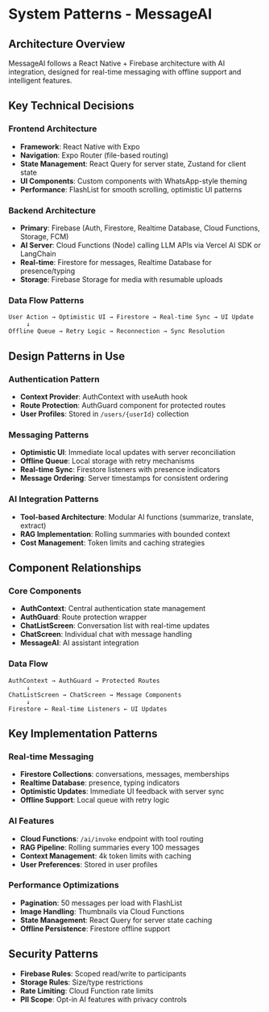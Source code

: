 # System Patterns - MessageAI

## Architecture Overview

MessageAI follows a React Native + Firebase architecture with AI integration, designed for real-time messaging with offline support and intelligent features.

## Key Technical Decisions

### Frontend Architecture

- **Framework**: React Native with Expo
- **Navigation**: Expo Router (file-based routing)
- **State Management**: React Query for server state, Zustand for client state
- **UI Components**: Custom components with WhatsApp-style theming
- **Performance**: FlashList for smooth scrolling, optimistic UI patterns

### Backend Architecture

- **Primary**: Firebase (Auth, Firestore, Realtime Database, Cloud Functions, Storage, FCM)
- **AI Server**: Cloud Functions (Node) calling LLM APIs via Vercel AI SDK or LangChain
- **Real-time**: Firestore for messages, Realtime Database for presence/typing
- **Storage**: Firebase Storage for media with resumable uploads

### Data Flow Patterns

```
User Action → Optimistic UI → Firestore → Real-time Sync → UI Update
     ↓
Offline Queue → Retry Logic → Reconnection → Sync Resolution
```

## Design Patterns in Use

### Authentication Pattern

- **Context Provider**: AuthContext with useAuth hook
- **Route Protection**: AuthGuard component for protected routes
- **User Profiles**: Stored in `/users/{userId}` collection

### Messaging Patterns

- **Optimistic UI**: Immediate local updates with server reconciliation
- **Offline Queue**: Local storage with retry mechanisms
- **Real-time Sync**: Firestore listeners with presence indicators
- **Message Ordering**: Server timestamps for consistent ordering

### AI Integration Patterns

- **Tool-based Architecture**: Modular AI functions (summarize, translate, extract)
- **RAG Implementation**: Rolling summaries with bounded context
- **Cost Management**: Token limits and caching strategies

## Component Relationships

### Core Components

- **AuthContext**: Central authentication state management
- **AuthGuard**: Route protection wrapper
- **ChatListScreen**: Conversation list with real-time updates
- **ChatScreen**: Individual chat with message handling
- **MessageAI**: AI assistant integration

### Data Flow

```
AuthContext → AuthGuard → Protected Routes
     ↓
ChatListScreen → ChatScreen → Message Components
     ↓
Firestore ← Real-time Listeners ← UI Updates
```

## Key Implementation Patterns

### Real-time Messaging

- **Firestore Collections**: conversations, messages, memberships
- **Realtime Database**: presence, typing indicators
- **Optimistic Updates**: Immediate UI feedback with server sync
- **Offline Support**: Local queue with retry logic

### AI Features

- **Cloud Functions**: `/ai/invoke` endpoint with tool routing
- **RAG Pipeline**: Rolling summaries every 100 messages
- **Context Management**: 4k token limits with caching
- **User Preferences**: Stored in user profiles

### Performance Optimizations

- **Pagination**: 50 messages per load with FlashList
- **Image Handling**: Thumbnails via Cloud Functions
- **State Management**: React Query for server state caching
- **Offline Persistence**: Firestore offline support

## Security Patterns

- **Firebase Rules**: Scoped read/write to participants
- **Storage Rules**: Size/type restrictions
- **Rate Limiting**: Cloud Function rate limits
- **PII Scope**: Opt-in AI features with privacy controls
